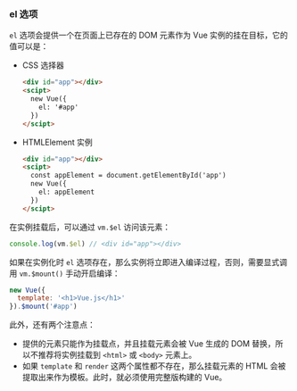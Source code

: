 ### el 选项

`el` 选项会提供一个在页面上已存在的 DOM 元素作为 Vue 实例的挂在目标，它的值可以是：

- CSS 选择器

  ```html
  <div id="app"></div>
  <scipt>
    new Vue({
      el: '#app'
    })
  </scipt>
  ```

- HTMLElement 实例

  ```html
  <div id="app"></div>
  <scipt>
    const appElement = document.getElementById('app')
    new Vue({
      el: appElement
    })
  </scipt>
  ```

在实例挂载后，可以通过 `vm.$el` 访问该元素：

```javascript
console.log(vm.$el) // <div id="app"></div>
```

如果在实例化时 `el` 选项存在，那么实例将立即进入编译过程，否则，需要显式调用 `vm.$mount()` 手动开启编译：

```javascript
new Vue({
  template: '<h1>Vue.js</h1>'
}).$mount('#app')
```

此外，还有两个注意点：

- 提供的元素只能作为挂载点，并且挂载元素会被 Vue 生成的 DOM 替换，所以不推荐将实例挂载到 `<html>` 或 `<body>` 元素上。
- 如果 `template` 和 `render` 这两个属性都不存在，那么挂载元素的 HTML 会被提取出来作为模板。此时，就必须使用完整版构建的 Vue。